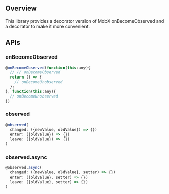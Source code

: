 ## Overview

This library provides a decorator version of MobX onBecomeObserved and a decorator to make it more convenient.

## APIs

### onBecomeObserved

```js
@onBecomeObserved(function(this:any){
  // // onBecomeObserved
  return () => {
    // onBecomeUnobserved
  };
}, function(this:any){
  // onBecomeUnobserved
})
```

### observed

```js
@observed(
  changed: ({newValue, oldValue}) => {})
  enter: ({oldValue}) => {})
  leave: ({oldValue}) => {})
)
```

### observed.async

```js
@observed.async(
  changed: ({newValue, oldValue}, setter) => {})
  enter: ({oldValue}, setter) => {})
  leave: ({oldValue}, setter) => {})
)
```
